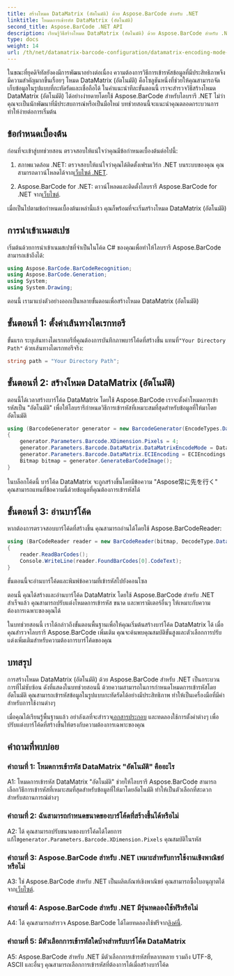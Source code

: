 ```yaml
---
title: สร้างโหมด DataMatrix (อัตโนมัติ) ด้วย Aspose.BarCode สำหรับ .NET
linktitle: โหมดการเข้ารหัส DataMatrix (อัตโนมัติ)
second_title: Aspose.BarCode .NET API
description: เรียนรู้วิธีสร้างโหมด DataMatrix (อัตโนมัติ) ด้วย Aspose.BarCode สำหรับ .NET คำแนะนำทีละขั้นตอนนี้ครอบคลุมทุกอย่างตั้งแต่ข้อกำหนดเบื้องต้นไปจนถึงการอ่านบาร์โค้ด
type: docs
weight: 14
url: /th/net/datamatrix-barcode-configuration/datamatrix-encoding-mode-auto/
---
```

ในขณะที่ยุคดิจิทัลยังคงมีการพัฒนาอย่างต่อเนื่อง ความต้องการวิธีการเข้ารหัสข้อมูลที่มีประสิทธิภาพจึงมีความสำคัญมากขึ้นเรื่อยๆ โหมด DataMatrix (อัตโนมัติ) คือโซลูชันหนึ่งที่ช่วยให้คุณสามารถจัดเก็บข้อมูลในรูปแบบที่กะทัดรัดและเชื่อถือได้ ในคำแนะนำทีละขั้นตอนนี้ เราจะสำรวจวิธีสร้างโหมด DataMatrix (อัตโนมัติ) ได้อย่างง่ายดายโดยใช้ Aspose.BarCode สำหรับไลบรารี .NET ไม่ว่าคุณจะเป็นนักพัฒนาที่มีประสบการณ์หรือเป็นมือใหม่ บทช่วยสอนนี้จะแนะนำคุณตลอดกระบวนการ ทำให้ง่ายต่อการเริ่มต้น

## ข้อกำหนดเบื้องต้น

ก่อนที่จะเข้าสู่บทช่วยสอน ตรวจสอบให้แน่ใจว่าคุณมีข้อกำหนดเบื้องต้นต่อไปนี้:

1.  สภาพแวดล้อม .NET: ตรวจสอบให้แน่ใจว่าคุณได้ติดตั้งเฟรมเวิร์ก .NET บนระบบของคุณ คุณสามารถดาวน์โหลดได้จาก[เว็บไซต์ .NET](https://dotnet.microsoft.com/download/dotnet).

2.  Aspose.BarCode for .NET: ดาวน์โหลดและติดตั้งไลบรารี Aspose.BarCode for .NET จาก[เว็บไซต์](https://releases.aspose.com/barcode/net/).

เมื่อเป็นไปตามข้อกำหนดเบื้องต้นเหล่านี้แล้ว คุณก็พร้อมที่จะเริ่มสร้างโหมด DataMatrix (อัตโนมัติ)

## การนำเข้าเนมสเปซ

เริ่มต้นด้วยการนำเข้าเนมสเปซที่จำเป็นในโค้ด C# ของคุณเพื่อทำให้ไลบรารี Aspose.BarCode สามารถเข้าถึงได้:

```csharp
using Aspose.BarCode.BarCodeRecognition;
using Aspose.BarCode.Generation;
using System;
using System.Drawing;
```

ตอนนี้ เรามาแบ่งตัวอย่างออกเป็นหลายขั้นตอนเพื่อสร้างโหมด DataMatrix (อัตโนมัติ)

## ขั้นตอนที่ 1: ตั้งค่าเส้นทางไดเรกทอรี

 ขั้นแรก ระบุเส้นทางไดเรกทอรีที่คุณต้องการบันทึกภาพบาร์โค้ดที่สร้างขึ้น แทนที่`"Your Directory Path"` ด้วยเส้นทางไดเรกทอรีจริง:

```csharp
string path = "Your Directory Path";
```

## ขั้นตอนที่ 2: สร้างโหมด DataMatrix (อัตโนมัติ)

ตอนนี้ได้เวลาสร้างบาร์โค้ด DataMatrix โดยใช้ Aspose.BarCode เราจะตั้งค่าโหมดการเข้ารหัสเป็น "อัตโนมัติ" เพื่อให้ไลบรารีกำหนดวิธีการเข้ารหัสที่เหมาะสมที่สุดสำหรับข้อมูลที่ให้มาโดยอัตโนมัติ

```csharp
using (BarcodeGenerator generator = new BarcodeGenerator(EncodeTypes.DataMatrix, "Aspose常に先を行く"))
{
    generator.Parameters.Barcode.XDimension.Pixels = 4;
    generator.Parameters.Barcode.DataMatrix.DataMatrixEncodeMode = DataMatrixEncodeMode.Auto;
    generator.Parameters.Barcode.DataMatrix.ECIEncoding = ECIEncodings.UTF8;
    Bitmap bitmap = generator.GenerateBarCodeImage();
}
```

ในบล็อกโค้ดนี้ บาร์โค้ด DataMatrix จะถูกสร้างขึ้นโดยมีข้อความ "Aspose常に先を行く" คุณสามารถแทนที่ข้อความนี้ด้วยข้อมูลที่คุณต้องการเข้ารหัสได้

## ขั้นตอนที่ 3: อ่านบาร์โค้ด

หากต้องการตรวจสอบบาร์โค้ดที่สร้างขึ้น คุณสามารถอ่านได้โดยใช้ Aspose.BarCodeReader:

```csharp
using (BarCodeReader reader = new BarCodeReader(bitmap, DecodeType.DataMatrix))
{
    reader.ReadBarCodes();
    Console.WriteLine(reader.FoundBarCodes[0].CodeText);
}
```

ขั้นตอนนี้จะอ่านบาร์โค้ดและพิมพ์ข้อความที่เข้ารหัสไปยังคอนโซล

ตอนนี้ คุณได้สร้างและอ่านบาร์โค้ด DataMatrix โดยใช้ Aspose.BarCode สำหรับ .NET สำเร็จแล้ว คุณสามารถปรับแต่งโหมดการเข้ารหัส ขนาด และพารามิเตอร์อื่นๆ ให้เหมาะกับความต้องการเฉพาะของคุณได้

ในบทช่วยสอนนี้ เราได้กล่าวถึงขั้นตอนพื้นฐานเพื่อให้คุณเริ่มต้นสร้างบาร์โค้ด DataMatrix ได้ เมื่อคุณสำรวจไลบรารี Aspose.BarCode เพิ่มเติม คุณจะค้นพบคุณสมบัติขั้นสูงและตัวเลือกการปรับแต่งเพิ่มเติมสำหรับความต้องการบาร์โค้ดของคุณ

## บทสรุป

การสร้างโหมด DataMatrix (อัตโนมัติ) ด้วย Aspose.BarCode สำหรับ .NET เป็นกระบวนการที่ไม่ซับซ้อน ดังที่แสดงในบทช่วยสอนนี้ ด้วยความสามารถในการกำหนดโหมดการเข้ารหัสโดยอัตโนมัติ คุณสามารถเข้ารหัสข้อมูลในรูปแบบกะทัดรัดได้อย่างมีประสิทธิภาพ ทำให้เป็นเครื่องมือที่มีค่าสำหรับการใช้งานต่างๆ

 เมื่อคุณได้เรียนรู้พื้นฐานแล้ว อย่าลังเลที่จะสำรวจ[เอกสารประกอบ](https://reference.aspose.com/barcode/net/) และทดลองใช้การตั้งค่าต่างๆ เพื่อปรับแต่งบาร์โค้ดที่สร้างขึ้นให้ตรงกับความต้องการเฉพาะของคุณ

## คำถามที่พบบ่อย

### คำถามที่ 1: โหมดการเข้ารหัส DataMatrix "อัตโนมัติ" คืออะไร

A1: โหมดการเข้ารหัส DataMatrix "อัตโนมัติ" ช่วยให้ไลบรารี Aspose.BarCode สามารถเลือกวิธีการเข้ารหัสที่เหมาะสมที่สุดสำหรับข้อมูลที่ให้มาโดยอัตโนมัติ ทำให้เป็นตัวเลือกที่สะดวกสำหรับสถานการณ์ต่างๆ

### คำถามที่ 2: ฉันสามารถกำหนดขนาดของบาร์โค้ดที่สร้างขึ้นได้หรือไม่

 A2: ได้ คุณสามารถปรับขนาดของบาร์โค้ดได้โดยการแก้ไข`generator.Parameters.Barcode.XDimension.Pixels` คุณสมบัติในรหัส

### คำถามที่ 3: Aspose.BarCode สำหรับ .NET เหมาะสำหรับการใช้งานเชิงพาณิชย์หรือไม่

 A3: ใช่ Aspose.BarCode สำหรับ .NET เป็นผลิตภัณฑ์เชิงพาณิชย์ คุณสามารถซื้อใบอนุญาตได้จาก[เว็บไซต์](https://purchase.aspose.com/buy).

### คำถามที่ 4: Aspose.BarCode สำหรับ .NET มีรุ่นทดลองใช้ฟรีหรือไม่

 A4: ได้ คุณสามารถสำรวจ Aspose.BarCode ได้โดยทดลองใช้ฟรีจาก[ลิงค์นี้](https://releases.aspose.com/).

### คำถามที่ 5: มีตัวเลือกการเข้ารหัสใดบ้างสำหรับบาร์โค้ด DataMatrix

A5: Aspose.BarCode สำหรับ .NET มีตัวเลือกการเข้ารหัสที่หลากหลาย รวมถึง UTF-8, ASCII และอื่นๆ คุณสามารถเลือกการเข้ารหัสที่ต้องการได้เมื่อสร้างบาร์โค้ด